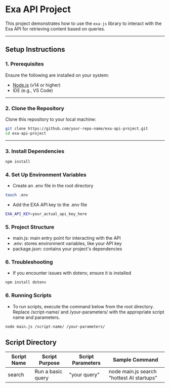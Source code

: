 # Exa API Project

This project demonstrates how to use the `exa-js` library to interact with the Exa API for retrieving content based on queries.

---

## **Setup Instructions**

### 1. Prerequisites
Ensure the following are installed on your system:
- [Node.js](https://nodejs.org/) (v14 or higher)
- IDE (e.g., VS Code)

---

### 2. Clone the Repository
Clone this repository to your local machine:
```bash
git clone https://github.com/your-repo-name/exa-api-project.git
cd exa-api-project
```
---

### 3. Install Dependencies
```bash
npm install
```

### 4. Set Up Environment Variables
- Create an .env file in the root directory
```bash
touch .env
```
- Add the EXA API key to the .env file
```bash
EXA_API_KEY=your_actual_api_key_here
```

### 5. Project Structure
- main.js: main entry point for interacting with the API
- .env: stores environment variables, like your API key
- package.json: contains your project's dependencies 


### 6. Troubleshooting
- If you encounter issues with dotenv, ensure it is installed
```bash
npm install dotenv
```


### 6. Running Scripts
- To run scripts, execute the command below from the root directory. Replace /script-name/ and /your-parameters/ with the appropriate script name and parameters.

```bash
node main.js /script-name/ /your-parameters/
```

## Script Directory
| Script Name   | Script Purpose         | Script Parameters   | Sample Command                            |
|---------------|------------------------|---------------------|-------------------------------------------|
| search        | Run a basic query      | "your query"        | node main.js search "hottest AI startups" |